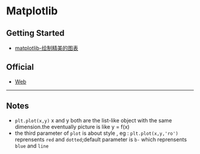 # Matplotlib

## Getting Started

- [matplotlib-绘制精美的图表](http://old.sebug.net/paper/books/scipydoc/matplotlib_intro.html#)

## Official

- [Web](https://matplotlib.org/)

***
## Notes

- `plt.plot(x,y)` x and y both are the list-like object with the same dimension.the eventually picture is like y = f(x)
- the third parameter of `plot` is about style , eg : `plt.plot(x,y,'ro')` reprensents `red` and `dotted`;default parameter is `b-`  which reprensents `blue` and `line`